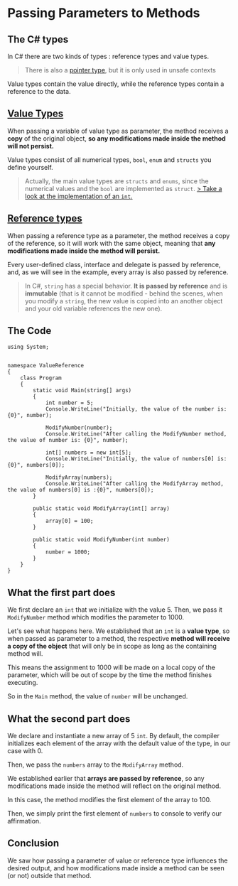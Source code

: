 Passing Parameters to Methods
=========================


The C# types
------------------

In C# there are two kinds of types : reference types and value types.

> There is also a [pointer type](https://msdn.microsoft.com/en-us/library/y31yhkeb.aspx), but it is only used in unsafe contexts

Value types contain the value directly, while the reference types contain a reference to the data.


[Value Types](https://msdn.microsoft.com/en-us/library/s1ax56ch.aspx)
----------------

When passing a variable of value type as parameter, the method receives a **copy** of the original object, **so any modifications made inside the method will not persist.**

Value types consist of all numerical types, `bool`, `enum` and `structs` you define yourself.

> Actually, the main value types are `structs` and `enums`, since the numerical values and the `bool` are implemented as `struct`.
[> Take a look at the implementation of an `int`.](https://msdn.microsoft.com/en-us/library/system.int32%28v=vs.110%29.aspx)

[Reference types](https://msdn.microsoft.com/en-us/library/490f96s2.aspx)
----------------------

When passing a reference type as a parameter, the method receives a copy of the reference, so it will work with the same object, meaning that **any modifications made inside the method will persist.**

Every user-defined class, interface and delegate is passed by reference, and, as we will see in the example, every array is also passed by reference.

>In C#, `string` has a special behavior. **It is passed by reference** and is **immutable** (that is it cannot be modified - behind the scenes, when you modify a `string`, the new value is copied into an another object and your old variable references the new one).


The Code
-------------

   
    using System;
    
    
    namespace ValueReference
    {
        class Program
        {
            static void Main(string[] args)
            {
                int number = 5;
                Console.WriteLine("Initially, the value of the number is: {0}", number);
    
                ModifyNumber(number);
                Console.WriteLine("After calling the ModifyNumber method, the value of number is: {0}", number);
    
                int[] numbers = new int[5];
                Console.WriteLine("Initially, the value of numbers[0] is: {0}", numbers[0]);
    
                ModifyArray(numbers);
                Console.WriteLine("After calling the ModifyArray method, the value of numbers[0] is :{0}", numbers[0]);
            }
    
            public static void ModifyArray(int[] array)
            {
                array[0] = 100;
            }
    
            public static void ModifyNumber(int number)
            {
                number = 1000;
            }
        }
    }


What the first part does
-------------------------
 
 We first declare an `int` that we initialize with the value 5.
Then, we pass it `ModifyNumber` method which modifies the parameter to 1000.

Let's see what happens here. We established that an `int` is a **value type**, so when passed as parameter to a method, the respective **method will receive a copy of the object** that will only be in scope as long as the containing method will. 

This means the assignment to 1000 will be made on a local copy of the parameter, which will be out of scope by the time the method finishes executing.

So in the `Main` method, the value of `number` will be unchanged.


What the second part does
-------------------------


We declare and instantiate a new array of 5 `int`. By default, the compiler initializes each element of the array with the default value of the type, in our case with 0.

Then, we pass the `numbers` array to the `ModifyArray` method.

We established earlier that **arrays are passed by reference**, so any modifications made inside the method will reflect on the original method.

In this case, the method modifies the first element of the array to 100.

Then, we simply print the first element of `numbers` to console to verify our affirmation.


Conclusion
---------------

We saw how passing a parameter of value or reference type influences the desired output, and how modifications made inside a method can be seen (or not) outside that method.
